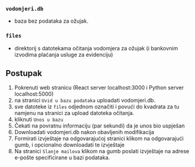 ### `vodomjeri.db`
- baza bez podataka za ožujak.


### `files` 
- direktorij s datotekama očitanja vodomjera za ožujak (i bankovnim izvodima plaćanja usluge za evidenciju)

## Postupak

1. Pokrenuti web stranicu (React server localhost:3000 i Python server localhost:5000)
2. na stranici `Uvid u bazu podataka` uploadati vodomjeri.db.
3. sve datoteke iz `files` odjednom označiti i povući do kvadrata za tu namjenu na stranici za upload datoteka očitanja.
4. kliknuti `Unos u bazu`
5. Čekati na povratnu informaciju (par sekundi) da je unos bio uspješan
6. Downloadati vodomjeri.db nakon obavljenih modifikacija
7. Formirati izvještaje na odgovarajućoj stranici klikom na odgovarajući gumb, i opcionalno downloadati te izvještaje
8. Na stranici `Slanje mailova` klikom na gumb poslati izvještaje na adrese e-pošte specificirane u bazi podataka.


